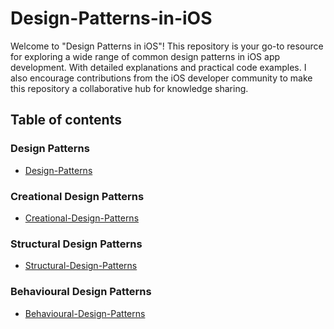 # Design-Patterns-in-iOS

Welcome to "Design Patterns in iOS"! This repository is your go-to resource for exploring a wide range of common design patterns in iOS app development. With detailed explanations and practical code examples. I also encourage contributions from the iOS developer community to make this repository a collaborative hub for knowledge sharing.


## Table of contents

### Design Patterns

- [Design-Patterns](Design-Patterns/README.md)

### Creational Design Patterns

- [Creational-Design-Patterns](Creational-Design-Patterns/README.md)

### Structural Design Patterns

- [Structural-Design-Patterns](Structural-Design-Patterns/README.md)

### Behavioural Design Patterns

- [Behavioural-Design-Patterns](Behavioural-Design-Patterns/README.md)



